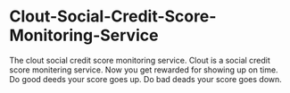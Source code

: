# Clout-Social-Credit-Score-Monitoring-Service
The clout social credit score monitoring service.
Clout is a social credit score monitering service.
Now you get rewarded for showing up on time.  
Do good deeds your score goes up.
Do bad deads your score goes down.

